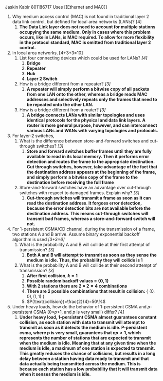 Jaskin Kabir 801186717
Uses [[Ethernet and MAC]]
1. Why medium access control (MAC) is not found in traditional layer 2 data link control, but defined for local area networks (LANs)? [4]
	1. **The Data Link layer does not need to account for multiple stations occupying the same medium. Only in cases where this problem occurs, like in LANs, is MAC required. To allow for more flexibility in the protocol standard, MAC is omitted from traditional layer 2 control.** 
2. In local area networks, [4+3+3=10]
	1. List four connecting devices which could be used for LANs? _[4]_
		1. **Bridge**
		2. **Repeater**
		3. **Hub**
		4. **Layer 2 Switch**
	2. How is a bridge different from a repeater? _[3]_
		1. **A repeater will simply perform a bitwise copy of all packets from one LAN onto the other, whereas a bridge reads MAC addresses and selectively repeats only the frames that need to be repeated onto the other LAN.**
	3. How is a bridge different from a router? _[3]_
		1. **A bridge connects LANs with similar topologies and uses identical protocols for the physical and data link layers. A router is more general purpose, however, and can interconnect various LANs and WANs with varying topologies and protocols.**
3. For layer-2 switches,
	1. What is the difference between store-and-forward switches and cut-through switches? _[3]_
		1. **Store and forward switches buffer frames until they are fully available to read in its local memory. Then it performs error detection and routes the frame to the appropriate destination. Cut through switches, however, take advantage of the fact that the destination address appears at the beginning of the frame, and simply perform a bitwise copy of the frame to the destination before receiving the full frame**
	2. Store-and-forward switches have an advantage over cut-through switches with respect to damaged frames. Explain why? _[3]_
		1. **Cut-through switches will transmit a frame as soon as it can read the destination address. It forgoes error detection, because the error detection bits are not available before the destination address. This means cut-through switches will transmit bad frames, whereas a store-and-forward switch will not.**
4. For 1-persistent CSMA/CD channel, during the transmission of a frame, two stations A and B arrive. Assume binary exponential backoff algorithm is used _[3+3=6]_
	1. What is the probability A and B will collide at their first attempt of transmission? _[3]_
		1. **Both A and B will attempt to transmit as soon as they sense the medium is idle. Thus, the probability they will collide is 1**
	2. What is the probability A and B will collide at their second attempt of transmission? _[3]_
		1. **After first collision, $k=1$**
		2. **Possible random backoff values = $\{ 0,\,1 \}$**
		3. **With 2 stations there are $2\times 2 = 4$ combinations**
		4. **There are 2 possible combinations that result in collision:** $\{\ (0,\,0),\,(1,\,1)\ \}$
		5. $P(\text{collision})=\frac{2}{4}=50\%$
5. Under heavy loads, how do the behavior of 1-persistent CSMA and _p_-persistent CSMA (0<_p_<1, and _p_ is very small) differ? _[4]_
	1. **Under heavy load, 1-persistent CSMA almost guarantees constant collision, as each station with data to transmit will attempt to transmit as soon as it detects the medium is idle. P-persistent csma, where p is very small, guarantees that $np<1$, which represents the number of stations that are expected to transmit when the medium is idle. Meaning that at any given time when the medium is idle, a maximum of one station is expected to transmit. This greatly reduces the chance of collisions, but results in a long delay between a station having data ready to transmit and that data actually being transmitted across the medium. This is because each station has a low probability that it will transmit data when it senses the medium is idle.**